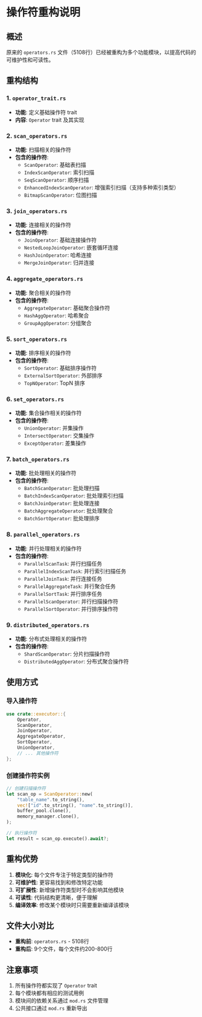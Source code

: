 # 操作符重构说明

## 概述

原来的 `operators.rs` 文件（5108行）已经被重构为多个功能模块，以提高代码的可维护性和可读性。

## 重构结构

### 1. `operator_trait.rs`
- **功能**: 定义基础操作符 trait
- **内容**: `Operator` trait 及其实现

### 2. `scan_operators.rs`
- **功能**: 扫描相关的操作符
- **包含的操作符**:
  - `ScanOperator`: 基础表扫描
  - `IndexScanOperator`: 索引扫描
  - `SeqScanOperator`: 顺序扫描
  - `EnhancedIndexScanOperator`: 增强索引扫描（支持多种索引类型）
  - `BitmapScanOperator`: 位图扫描

### 3. `join_operators.rs`
- **功能**: 连接相关的操作符
- **包含的操作符**:
  - `JoinOperator`: 基础连接操作符
  - `NestedLoopJoinOperator`: 嵌套循环连接
  - `HashJoinOperator`: 哈希连接
  - `MergeJoinOperator`: 归并连接

### 4. `aggregate_operators.rs`
- **功能**: 聚合相关的操作符
- **包含的操作符**:
  - `AggregateOperator`: 基础聚合操作符
  - `HashAggOperator`: 哈希聚合
  - `GroupAggOperator`: 分组聚合

### 5. `sort_operators.rs`
- **功能**: 排序相关的操作符
- **包含的操作符**:
  - `SortOperator`: 基础排序操作符
  - `ExternalSortOperator`: 外部排序
  - `TopNOperator`: TopN 排序

### 6. `set_operators.rs`
- **功能**: 集合操作相关的操作符
- **包含的操作符**:
  - `UnionOperator`: 并集操作
  - `IntersectOperator`: 交集操作
  - `ExceptOperator`: 差集操作

### 7. `batch_operators.rs`
- **功能**: 批处理相关的操作符
- **包含的操作符**:
  - `BatchScanOperator`: 批处理扫描
  - `BatchIndexScanOperator`: 批处理索引扫描
  - `BatchJoinOperator`: 批处理连接
  - `BatchAggregateOperator`: 批处理聚合
  - `BatchSortOperator`: 批处理排序

### 8. `parallel_operators.rs`
- **功能**: 并行处理相关的操作符
- **包含的操作符**:
  - `ParallelScanTask`: 并行扫描任务
  - `ParallelIndexScanTask`: 并行索引扫描任务
  - `ParallelJoinTask`: 并行连接任务
  - `ParallelAggregateTask`: 并行聚合任务
  - `ParallelSortTask`: 并行排序任务
  - `ParallelScanOperator`: 并行扫描操作符
  - `ParallelSortOperator`: 并行排序操作符

### 9. `distributed_operators.rs`
- **功能**: 分布式处理相关的操作符
- **包含的操作符**:
  - `ShardScanOperator`: 分片扫描操作符
  - `DistributedAggOperator`: 分布式聚合操作符

## 使用方式

### 导入操作符

```rust
use crate::executor::{
    Operator,
    ScanOperator,
    JoinOperator,
    AggregateOperator,
    SortOperator,
    UnionOperator,
    // ... 其他操作符
};
```

### 创建操作符实例

```rust
// 创建扫描操作符
let scan_op = ScanOperator::new(
    "table_name".to_string(),
    vec!["id".to_string(), "name".to_string()],
    buffer_pool.clone(),
    memory_manager.clone(),
);

// 执行操作符
let result = scan_op.execute().await?;
```

## 重构优势

1. **模块化**: 每个文件专注于特定类型的操作符
2. **可维护性**: 更容易找到和修改特定功能
3. **可扩展性**: 新增操作符类型时不会影响其他模块
4. **可读性**: 代码结构更清晰，便于理解
5. **编译效率**: 修改某个模块时只需要重新编译该模块

## 文件大小对比

- **重构前**: `operators.rs` - 5108行
- **重构后**: 9个文件，每个文件约200-800行

## 注意事项

1. 所有操作符都实现了 `Operator` trait
2. 每个模块都有相应的测试用例
3. 模块间的依赖关系通过 `mod.rs` 文件管理
4. 公共接口通过 `mod.rs` 重新导出 